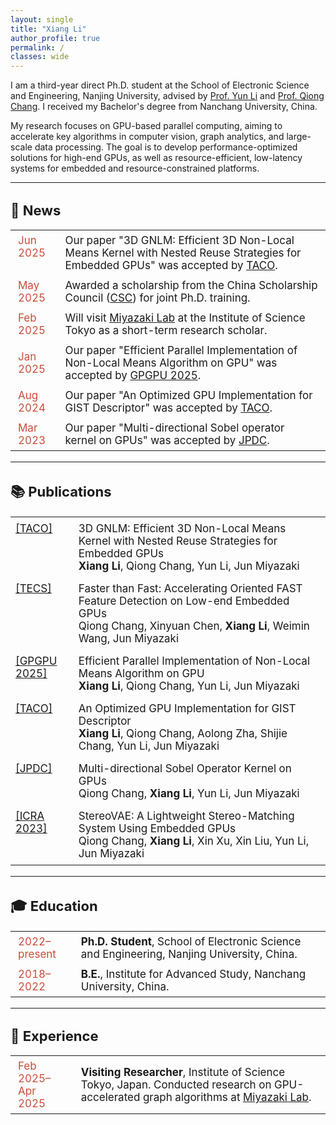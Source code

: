 ```yaml
---
layout: single
title: "Xiang Li"
author_profile: true
permalink: /
classes: wide
---
```


I am a third-year direct Ph.D. student at the School of Electronic Science and Engineering, Nanjing University, advised by [Prof. Yun Li](https://www.yunligroup.org/) and [Prof. Qiong Chang](https://changqiong.github.io/). I received my Bachelor's degree from Nanchang University, China.

My research focuses on GPU-based parallel computing, aiming to accelerate key algorithms in computer vision, graph analytics, and large-scale data processing. The goal is to develop performance-optimized solutions for high-end GPUs, as well as resource-efficient, low-latency systems for embedded and resource-constrained platforms.
﻿
﻿

---

<h2 style="font-size: 22px;">📰 News</h2>

<table style="border-collapse: collapse; border: none; font-size: 17px;">
  <tr style="border: none;">
    <td style="border: none; padding: 6px 12px; vertical-align: top; width: 15%;">
      <span style="color: #c94e39;">Jun 2025</span>
    </td>
    <td style="border: none; padding: 6px 12px;">
      Our paper "3D GNLM: Efficient 3D Non-Local Means Kernel with Nested Reuse Strategies for Embedded GPUs" was accepted by
      <a href="https://dl.acm.org/doi/10.1145/3744909">TACO</a>.
    </td>
  </tr>
  
  <tr style="border: none;">
    <td style="border: none; padding: 6px 12px;">
      <span style="color: #c94e39;">May 2025</span>
    </td>
    <td style="border: none; padding: 6px 12px;">
      Awarded a scholarship from the China Scholarship Council (<a href="https://www.csc.edu.cn/">CSC</a>) for joint Ph.D. training.
    </td>
  </tr>
  
  <tr style="border: none;">
    <td style="border: none; padding: 6px 12px;">
      <span style="color: #c94e39;">Feb 2025</span>
    </td>
    <td style="border: none; padding: 6px 12px;">
      Will visit <a href="https://www.lsc.c.titech.ac.jp/miyazaki">Miyazaki Lab</a> at the Institute of Science Tokyo as a short-term research scholar.
    </td>
  </tr>
  
  <tr style="border: none;">
    <td style="border: none; padding: 6px 12px;">
      <span style="color: #c94e39;">Jan 2025</span>
    </td>
    <td style="border: none; padding: 6px 12px;">
      Our paper "Efficient Parallel Implementation of Non-Local Means Algorithm on GPU" was accepted by 
      <a href="https://dl.acm.org/doi/10.1145/3725798.3725807">GPGPU 2025</a>.
    </td>
  </tr>
  
  <tr style="border: none;">
    <td style="border: none; padding: 6px 12px;">
      <span style="color: #c94e39;">Aug 2024</span>
    </td>
    <td style="border: none; padding: 6px 12px;">
      Our paper "An Optimized GPU Implementation for GIST Descriptor" was accepted by 
      <a href="https://dl.acm.org/doi/10.1145/3689339">TACO</a>.
    </td>
  </tr>
  
  <tr style="border: none;">
    <td style="border: none; padding: 6px 12px;">
      <span style="color: #c94e39;">Mar 2023</span>
    </td>
    <td style="border: none; padding: 6px 12px;">
      Our paper "Multi-directional Sobel operator kernel on GPUs" was accepted by 
      <a href="https://www.sciencedirect.com/science/article/pii/S0743731523000400">JPDC</a>.
    </td>
  </tr>
</table>


---

<h2 style="font-size: 22px;">📚 Publications</h2>

<table style="border-collapse: collapse; border: none; font-size: 17px;">
  <tr style="border: none;">
    <td style="border: none; padding: 8px; vertical-align: top;" width="20%">
      <a href="https://dl.acm.org/doi/10.1145/3744909">[TACO]</a>
    </td>
    <td style="border: none; padding: 8px;">
      <div>3D GNLM: Efficient 3D Non-Local Means Kernel with Nested Reuse Strategies for Embedded GPUs</div>
      <div><strong>Xiang Li</strong>, Qiong Chang, Yun Li, Jun Miyazaki</div>
    </td>
  </tr>

  <tr style="border: none;">
    <td style="border: none; padding: 8px; vertical-align: top;">
      <a href="https://dl.acm.org/doi/10.1145/3725217">[TECS]</a>
    </td>
    <td style="border: none; padding: 8px;">
      <div>Faster than Fast: Accelerating Oriented FAST Feature Detection on Low-end Embedded GPUs</div>
      <div>Qiong Chang, Xinyuan Chen, <strong>Xiang Li</strong>, Weimin Wang, Jun Miyazaki</div>
    </td>
  </tr>

  <tr style="border: none;">
    <td style="border: none; padding: 8px; vertical-align: top;">
      <a href="https://dl.acm.org/doi/10.1145/3725798.3725807">[GPGPU 2025]</a>
    </td>
    <td style="border: none; padding: 8px;">
      <div>Efficient Parallel Implementation of Non-Local Means Algorithm on GPU</div>
      <div><strong>Xiang Li</strong>, Qiong Chang, Yun Li, Jun Miyazaki</div>
    </td>
  </tr>

  <tr style="border: none;">
    <td style="border: none; padding: 8px; vertical-align: top;">
      <a href="https://dl.acm.org/doi/10.1145/3689339">[TACO]</a>
    </td>
    <td style="border: none; padding: 8px;">
      <div>An Optimized GPU Implementation for GIST Descriptor</div>
      <div><strong>Xiang Li</strong>, Qiong Chang, Aolong Zha, Shijie Chang, Yun Li, Jun Miyazaki</div>
    </td>
  </tr>

  <tr style="border: none;">
    <td style="border: none; padding: 8px; vertical-align: top;">
      <a href="https://www.sciencedirect.com/science/article/pii/S0743731523000400">[JPDC]</a>
    </td>
    <td style="border: none; padding: 8px;">
      <div>Multi-directional Sobel Operator Kernel on GPUs</div>
      <div>Qiong Chang, <strong>Xiang Li</strong>, Yun Li, Jun Miyazaki</div>
    </td>
  </tr>

  <tr style="border: none;">
    <td style="border: none; padding: 8px; vertical-align: top;">
      <a href="https://ieeexplore.ieee.org/abstract/document/10160441">[ICRA 2023]</a>
    </td>
    <td style="border: none; padding: 8px;">
      <div>StereoVAE: A Lightweight Stereo-Matching System Using Embedded GPUs</div>
      <div>Qiong Chang, <strong>Xiang Li</strong>, Xin Xu, Xin Liu, Yun Li, Jun Miyazaki</div>
    </td>
  </tr>
</table>



---

<h2 style="font-size: 22px;">🎓 Education</h2>

<table style="border-collapse: collapse; border: none; font-size: 17px;">
  <tr style="border: none;">
    <td style="border: none; padding: 6px 12px; vertical-align: top; width: 20%;">
      <span style="color: #c94e39;">2022–present</span>
    </td>
    <td style="border: none; padding: 6px 12px;">
      <strong>Ph.D. Student</strong>, School of Electronic Science and Engineering, Nanjing University, China.
    </td>
  </tr>
  <tr style="border: none;">
    <td style="border: none; padding: 6px 12px; vertical-align: top;">
      <span style="color: #c94e39;">2018–2022</span>
    </td>
    <td style="border: none; padding: 6px 12px;">
      <strong>B.E.</strong>, Institute for Advanced Study, Nanchang University, China.
    </td>
  </tr>
</table>

  
---

<h2 style="font-size: 22px;">💼 Experience</h2>

<table style="border-collapse: collapse; border: none; font-size: 17px;">
  <tr style="border: none;">
    <td style="border: none; padding: 6px 12px; vertical-align: top; width: 20%;">
      <span style="color: #c94e39;">Feb 2025–Apr 2025</span>
    </td>
    <td style="border: none; padding: 6px 12px;">
      <strong>Visiting Researcher</strong>, Institute of Science Tokyo, Japan.  
      Conducted research on GPU-accelerated graph algorithms at 
      <a href="https://www.lsc.c.titech.ac.jp/miyazaki" target="_blank">Miyazaki Lab</a>.
    </td>
  </tr>
</table>

<div style="display:none;">
  李翔, 南大李翔, 南京大学李翔, 南京大学电子科学与工程学院李翔, 南昌大学李翔, 南昌大学高等研究院李翔, 东京工业大学李翔，东京科学大学李翔，jun miyazaki李翔
</div>


